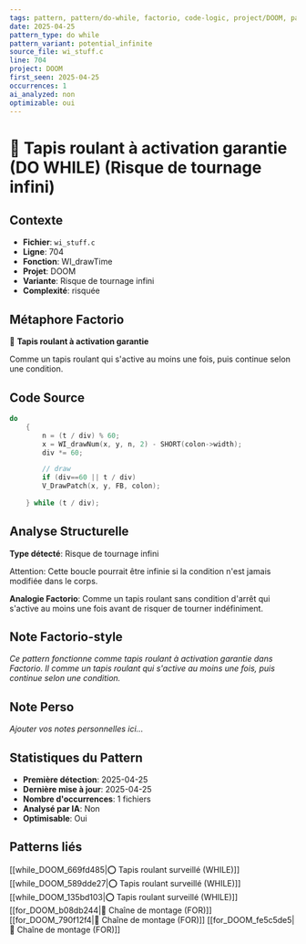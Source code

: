 ```yaml
---
tags: pattern, pattern/do-while, factorio, code-logic, project/DOOM, pattern/variant/potential_infinite
date: 2025-04-25
pattern_type: do while
pattern_variant: potential_infinite
source_file: wi_stuff.c
line: 704
project: DOOM
first_seen: 2025-04-25
occurrences: 1
ai_analyzed: non
optimizable: oui
---
```


# 🔄 Tapis roulant à activation garantie (DO WHILE) (Risque de tournage infini)

## Contexte
- **Fichier**: `wi_stuff.c`
- **Ligne**: 704
- **Fonction**: WI_drawTime
- **Projet**: DOOM
- **Variante**: Risque de tournage infini
- **Complexité**: risquée

## Métaphore Factorio
🔄 **Tapis roulant à activation garantie**

Comme un tapis roulant qui s'active au moins une fois, puis continue selon une condition.

## Code Source
```c
do
	{
	    n = (t / div) % 60;
	    x = WI_drawNum(x, y, n, 2) - SHORT(colon->width);
	    div *= 60;

	    // draw
	    if (div==60 || t / div)
		V_DrawPatch(x, y, FB, colon);
	    
	} while (t / div);
```

## Analyse Structurelle
**Type détecté**: Risque de tournage infini

Attention: Cette boucle pourrait être infinie si la condition n'est jamais modifiée dans le corps.

**Analogie Factorio**:
Comme un tapis roulant sans condition d'arrêt qui s'active au moins une fois avant de risquer de tourner indéfiniment.

## Note Factorio-style
*Ce pattern fonctionne comme tapis roulant à activation garantie dans Factorio. Il comme un tapis roulant qui s'active au moins une fois, puis continue selon une condition.*

## Note Perso
*Ajouter vos notes personnelles ici...*

## Statistiques du Pattern
- **Première détection**: 2025-04-25
- **Dernière mise à jour**: 2025-04-25
- **Nombre d'occurrences**: 1 fichiers
- **Analysé par IA**: Non
- **Optimisable**: Oui

## Patterns liés
[[while_DOOM_669fd485|⭕ Tapis roulant surveillé (WHILE)]]
[[while_DOOM_589dde27|⭕ Tapis roulant surveillé (WHILE)]]
[[while_DOOM_135bd103|⭕ Tapis roulant surveillé (WHILE)]]
[[for_DOOM_b08db244|🔄 Chaîne de montage (FOR)]]
[[for_DOOM_790f12f4|🔄 Chaîne de montage (FOR)]]
[[for_DOOM_fe5c5de5|🔄 Chaîne de montage (FOR)]]
